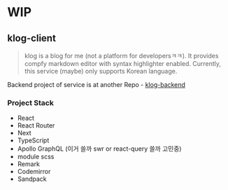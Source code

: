 # WIP

## klog-client

> klog is a blog for me (not a platform for developersㅋㅋ). It provides compfy markdown editor with syntax highlighter enabled. Currently, this service (maybe) only supports Korean language.

Backend project of service is at another Repo - [klog-backend](https://github.com/yunkukpark/klog-server)

### Project Stack

- React
- React Router
- Next
- TypeScript
- Apollo GraphQL (이거 쓸까 swr or react-query 쓸까 고민중)
- module scss
- Remark
- Codemirror
- Sandpack
